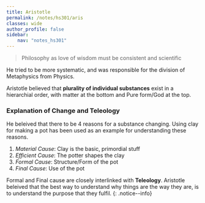 ```yaml
---
title: Aristotle
permalink: /notes/hs301/aris
classes: wide
author_profile: false
sidebar:
    nav: "notes_hs301"
---
```


> Philosophy as love of wisdom must be consistent and scientific

He tried to be more systematic, and was responsible for the division of Metaphysics from Physics.

Aristotle believed that **plurality of individual substances** exist in a hierarchial order, with matter at the bottom and Pure form/God at the top.

### Explanation of Change and Teleology

He beleived that there to be 4 reasons for a substance changing. Using clay for making a pot has been used as an example for understanding these reasons.

1. *Material Cause*: Clay is the basic, primordial stuff
2. *Efficient Cause*: The potter shapes the clay
3. *Formal Cause*: Structure/Form of the pot 
4. *Final Cause*: Use of the pot

Formal and Final cause are closely interlinked with **Teleology**. Aristotle beleived that the best way to understand why things are the way they are, is to understand the purpose that they fulfil.
{: .notice--info}

